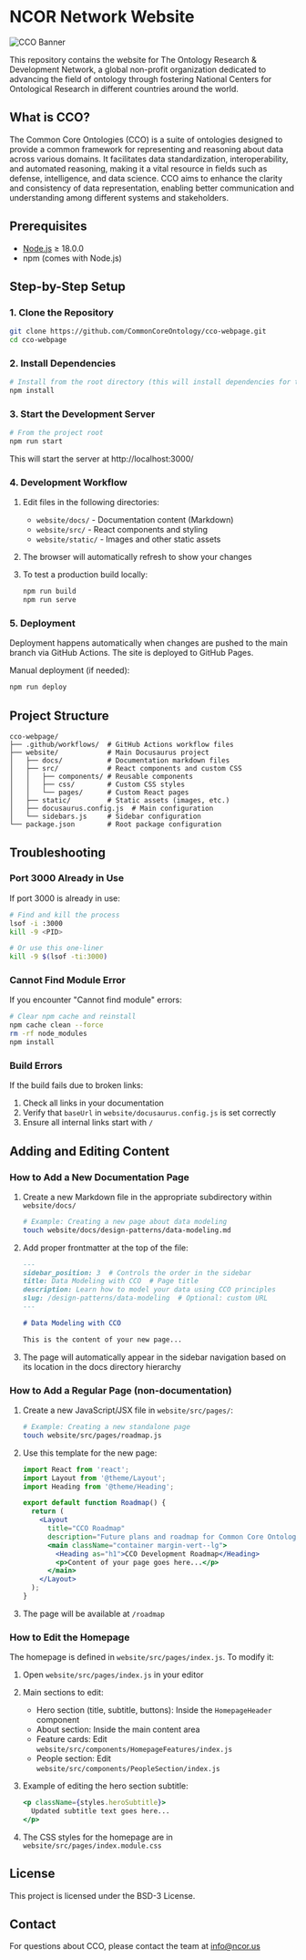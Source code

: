 # NCOR Network Website

![CCO Banner](website/static/img/cco-banner.png)

This repository contains the website for The Ontology Research & Development Network, a global non-profit organization dedicated to advancing the field of ontology through fostering National Centers for Ontological Research in different countries around the world.

## What is CCO?

The Common Core Ontologies (CCO) is a suite of ontologies designed to provide a common framework for representing and reasoning about data across various domains. It facilitates data standardization, interoperability, and automated reasoning, making it a vital resource in fields such as defense, intelligence, and data science. CCO aims to enhance the clarity and consistency of data representation, enabling better communication and understanding among different systems and stakeholders.


## Prerequisites

- [Node.js](https://nodejs.org/) ≥ 18.0.0
- npm (comes with Node.js)

## Step-by-Step Setup

### 1. Clone the Repository

```bash
git clone https://github.com/CommonCoreOntology/cco-webpage.git
cd cco-webpage
```

### 2. Install Dependencies

```bash
# Install from the root directory (this will install dependencies for the website workspace)
npm install
```

### 3. Start the Development Server

```bash
# From the project root
npm run start
```

This will start the server at http://localhost:3000/

### 4. Development Workflow

1. Edit files in the following directories:
   - `website/docs/` - Documentation content (Markdown)
   - `website/src/` - React components and styling
   - `website/static/` - Images and other static assets

2. The browser will automatically refresh to show your changes

3. To test a production build locally:
   ```bash
   npm run build
   npm run serve
   ```

### 5. Deployment

Deployment happens automatically when changes are pushed to the main branch via GitHub Actions. The site is deployed to GitHub Pages.

Manual deployment (if needed):
```bash
npm run deploy
```

## Project Structure

```
cco-webpage/
├── .github/workflows/  # GitHub Actions workflow files
├── website/            # Main Docusaurus project
│   ├── docs/           # Documentation markdown files
│   ├── src/            # React components and custom CSS
│   │   ├── components/ # Reusable components
│   │   ├── css/        # Custom CSS styles
│   │   └── pages/      # Custom React pages
│   ├── static/         # Static assets (images, etc.)
│   ├── docusaurus.config.js  # Main configuration
│   └── sidebars.js     # Sidebar configuration
└── package.json        # Root package configuration
```

## Troubleshooting

### Port 3000 Already in Use

If port 3000 is already in use:
```bash
# Find and kill the process
lsof -i :3000
kill -9 <PID>

# Or use this one-liner
kill -9 $(lsof -ti:3000)
```

### Cannot Find Module Error

If you encounter "Cannot find module" errors:
```bash
# Clear npm cache and reinstall
npm cache clean --force
rm -rf node_modules
npm install
```

### Build Errors

If the build fails due to broken links:
1. Check all links in your documentation
2. Verify that `baseUrl` in `website/docusaurus.config.js` is set correctly
3. Ensure all internal links start with `/`


## Adding and Editing Content

### How to Add a New Documentation Page

1. Create a new Markdown file in the appropriate subdirectory within `website/docs/`
   ```bash
   # Example: Creating a new page about data modeling
   touch website/docs/design-patterns/data-modeling.md
   ```

2. Add proper frontmatter at the top of the file:
   ```markdown
   ---
   sidebar_position: 3  # Controls the order in the sidebar
   title: Data Modeling with CCO  # Page title
   description: Learn how to model your data using CCO principles
   slug: /design-patterns/data-modeling  # Optional: custom URL
   ---

   # Data Modeling with CCO

   This is the content of your new page...
   ```

3. The page will automatically appear in the sidebar navigation based on its location in the docs directory hierarchy

### How to Add a Regular Page (non-documentation)

1. Create a new JavaScript/JSX file in `website/src/pages/`:
   ```bash
   # Example: Creating a new standalone page
   touch website/src/pages/roadmap.js
   ```

2. Use this template for the new page:
   ```jsx
   import React from 'react';
   import Layout from '@theme/Layout';
   import Heading from '@theme/Heading';

   export default function Roadmap() {
     return (
       <Layout
         title="CCO Roadmap"
         description="Future plans and roadmap for Common Core Ontologies">
         <main className="container margin-vert--lg">
           <Heading as="h1">CCO Development Roadmap</Heading>
           <p>Content of your page goes here...</p>
         </main>
       </Layout>
     );
   }
   ```

3. The page will be available at `/roadmap`

### How to Edit the Homepage

The homepage is defined in `website/src/pages/index.js`. To modify it:

1. Open `website/src/pages/index.js` in your editor
2. Main sections to edit:
   - Hero section (title, subtitle, buttons): Inside the `HomepageHeader` component
   - About section: Inside the main content area
   - Feature cards: Edit `website/src/components/HomepageFeatures/index.js`
   - People section: Edit `website/src/components/PeopleSection/index.js`

3. Example of editing the hero section subtitle:
   ```jsx
   <p className={styles.heroSubtitle}>
     Updated subtitle text goes here...
   </p>
   ```

4. The CSS styles for the homepage are in `website/src/pages/index.module.css`

## License

This project is licensed under the BSD-3 License.

## Contact

For questions about CCO, please contact the team at info@ncor.us
